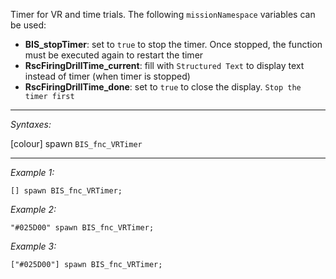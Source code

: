 Timer for VR and time trials. The following `missionNamespace` variables can be used:
* **BIS_stopTimer**: set to `true` to stop the timer. Once stopped, the function must be executed again to restart the timer
* **RscFiringDrillTime_current**: fill with `Structured Text` to display text instead of timer (when timer is stopped)
* **RscFiringDrillTime_done**: set to `true` to close the display. `Stop the timer first`


---
*Syntaxes:*

[colour] spawn `BIS_fnc_VRTimer`

---
*Example 1:*

```sqf
[] spawn BIS_fnc_VRTimer;
```

*Example 2:*

```sqf
"#025D00" spawn BIS_fnc_VRTimer;
```

*Example 3:*

```sqf
["#025D00"] spawn BIS_fnc_VRTimer;
```